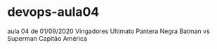 # devops-aula04
aula 04 de 01/09/2020
Vingadores Ultimato
Pantera Negra
Batman vs Superman
Capitão América

